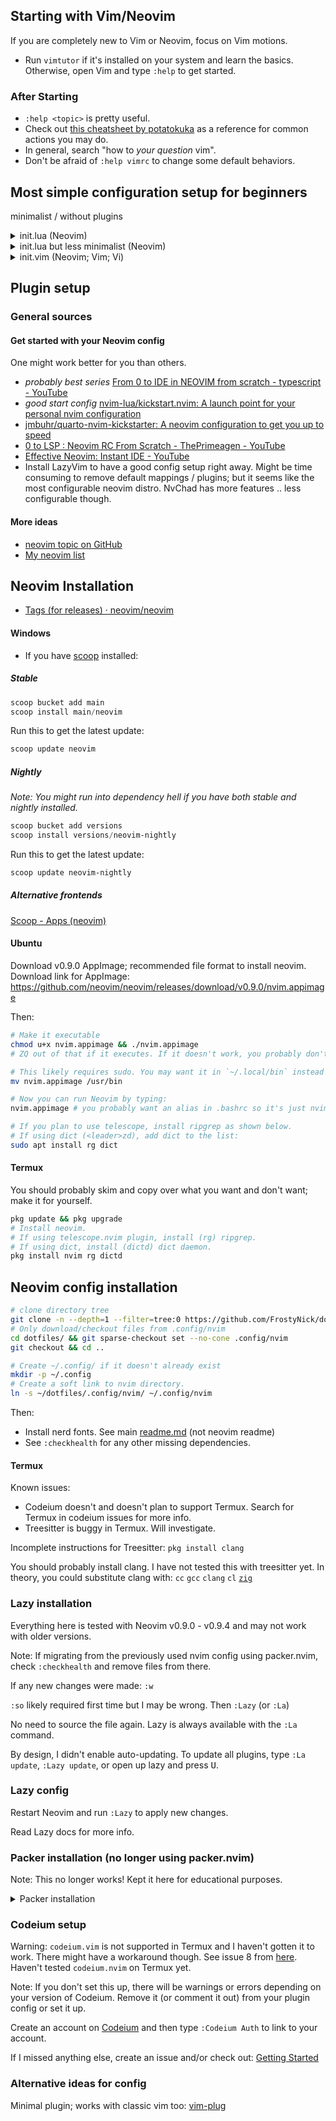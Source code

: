 ## Starting with Vim/Neovim

If you are completely new to Vim or Neovim, focus on Vim motions.

- Run `vimtutor` if it's installed on your system and learn the basics.
  Otherwise, open Vim and type `:help` to get started.

### After Starting
- `:help <topic>` is pretty useful.
- Check out [this cheatsheet by potatokuka](https://github.com/potatokuka/Intro_to_Vim/blob/0e4c06babe8c8b8443f909bccba1a8d6db9e7961/Vim_Cheatsheet.txt)
  as a reference for common actions you may do.
- In general, search "how to *your question* vim".
- Don't be afraid of `:help vimrc` to change some default behaviors.

## Most simple configuration setup for beginners
minimalist / without plugins

<details>
<summary>
init.lua (Neovim)
</summary>

Create [~/.config/nvim/init.lua](init.lua) folders and files (`:help vimrc` for
all other possible locations) if not created, then add the following lines and
customize these to your hearts content:

```lua
-- this is a comment in lua
--[[
this is a
*multiline*
comment
]]

local o = vim.o -- short for vim.opt; possibly might behave diff in some cases
o.nu = true -- :set number, true or false
o.rnu = true -- relativenumber

-- four spaced tabbing
o.tabstop = 4
o.softtabstop = 4
o.shiftwidth = 4
o.expandtab = true
o.smartindent = true

o.termguicolors = true  -- color support
o.ignorecase = true -- ignores case when searching, etc.
-- below line: cursor is always 6 lines away from top or bottom of your window
o.scrolloff = 6
o.colorcolumn = "80"
o.swapfile = false -- don't use swap files

o.shellslash = true -- On Windows, this will use '/' instead of the default '\'
```

<!-- old example was here -->

Learn more about Neovim + Lua here: `:help lua-guide`. If your neovim is too old, check out [nanotee\/nvim\-lua\-guide\: A guide to using Lua in Neovim](https://github.com/nanotee/nvim-lua-guide). Newest guide online: [Lua\-guide \- Neovim docs](https://neovim.io/doc/user/lua-guide.html#lua-guide)

Lua vs Vimscript:

- Thanks to [LuaJIT](https://github.com/LuaJIT/LuaJIT) (based on Lua 5.1),
this is generally about 10x faster than vimscript8. vimscript9 might be much
closer in speed to LuaJIT. Take benchmarks with a grain of salt though.
- Lua is a skill that can be used outside of Vimscript. Vimscript is stuck in
Vim world. If you go deeper into the language, you probably should learn some
Vimscript and Vim API to use Lua in Neovim though.
- It's worth noting that Neovim is backwards compatible with vimscript8 and not vimscript9.

</details>

<details>
  <summary>init.lua but less minimalist (Neovim)</summary>

  This example has a transparent theme, Telescope, comment.nvim, leader key, and keymaps.
  This will work on Windows, Linux, and likely macOS as well.

```lua
-- Note: Git Bash doesn't work with :term (at least on nvim)

--- Set
local o = vim.o
o.nu = true
o.rnu = true
o.acd = true

-- four spaced tabbing
o.tabstop = 4
o.softtabstop = 4
o.shiftwidth = 4
o.expandtab = true
o.smartindent = true

o.termguicolors = true  -- color support
o.ignorecase = true -- ignores case when searching, etc.
-- below line: cursor is always 6 lines away from top or bottom of your window
o.scrolloff = 6
o.colorcolumn = "80"
o.linebreak = true

-- If you want to change shellslash during fresh install, do it AFTER selecting
-- something in telescope.
-- This is due to a bug with paths in plenary + set shellslash:
-- https://github.com/nvim-telescope/telescope.nvim/issues/2651
o.shellslash = false -- Only affects Windows: This will use '/' instead of the default '\'

--- Keymaps
vim.g.mapleader = ' '

local k = vim.keymap
k.set("n", "<leader>lo", function() vim.cmd("!love %/..") end, {desc="Run with Love2D; assuming that parent is project root folder."})
k.set("n", "<leader>,", function() vim.cmd("bro o") end, {desc=":bro o -> Telescope oldfiles"})
k.set("n", "<leader>cd", "<cmd>cd %:h<CR>", {desc="cd to current file parent (:cd %:h)"})
k.set("n", "<leader>w", "<cmd>w<CR>")
k.set("n", "<leader>t", "<cmd>winc v<CR><cmd>term<CR>")
-- If on Windows this is very useful imo over above command:
-- k.set("n", "<leader>t", "<cmd>winc v<CR><cmd>shell powershell<CR><cmd>term<CR><cmd>shell cmd<CR>")
k.set("t", "<Esc>q", [[<C-\><C-n>]]) -- this line has not been tested. might do nothing.

print("See oldfiles: <leader>,")

-- system clipboard
k.set({ "n", "v" }, "<leader>y", [["+y]])
k.set({ "n", "v" }, "<leader>p", [["+p]])
k.set("n", "<leader>x", [[ggVG"+x]], {desc="(normal mode) Cut all text to clipboard."})
k.set("v", "<leader>x", [["+x]])

-- Don't copy lines below if you don't want plugins.
--- Lazy
local lazypath = vim.fn.stdpath("data") .. "/lazy/lazy.nvim"
if not vim.loop.fs_stat(lazypath) then
  vim.fn.system({
    "git",
    "clone",
    "--filter=blob:none",
    "https://github.com/folke/lazy.nvim.git",
    "--branch=stable", -- latest stable release
    lazypath,
  })
end
vim.opt.rtp:prepend(lazypath)

-- Lazy Plugins
local plugins = {
    {
        'nvim-telescope/telescope.nvim', tag = '0.1.5',
        -- or                          , branch = '0.1.x',
        dependencies = { 'nvim-lua/plenary.nvim' },
        config = function()
            k.del("n", "<leader>,") -- this is backup remap; telescope will break probably
            k.set("n", "<leader>,", function() vim.cmd("Telescope oldfiles") end, {desc=":bro o -> Telescope oldfiles"})
        end
    },
    {
        'rose-pine/neovim',
        name = 'rose-pine',
        config = function()
            vim.cmd.colorscheme("rose-pine")

--            :lua vim.print(vim.api.nvim_get_color_map())
--            :Telescope highlights
            vim.api.nvim_set_hl(0, "Normal", { bg = "none" })
            vim.api.nvim_set_hl(0, "NormalFloat", { bg = "none" })

            -- Makes telescope transparent
            vim.api.nvim_set_hl(0, "TelescopeNormal", { bg = "none" })
            vim.api.nvim_set_hl(0, "NormalNC", { bg = "none" })
        end,
    },
    { 'numToStr/Comment.nvim', opts = {} },
}

require("lazy").setup(plugins, {})
-- lua vim.print(vim.api.nvim_get_color_map().Brown)
```
</details>


<details>
<summary>
init.vim (Neovim; Vim; Vi)
</summary>

This is not updated much as I mostly focus on lua script lately.

If this is in `init.vim` file, the equivalent works in Vi, Vim, and Neovim:

```vim
" This is a comment.
" Double quote comment means it's also valid vimrc code; commented out.
" There's no difference between single and multiline comments in vim.

set nu
set relativenumber

set tabstop=4
set softtabstop=4
set shiftwidth=4
set expandtab
set smartindent

set termguicolors
set colorcolumn=80

set scrolloff=6
set colorcolumn=80
set noswapfile


"" set ai " auto indent
set tabstop

set shellslash
" i forgot if this is important
" set guicursor=""
```
</details>

## Plugin setup

<!--
I paste this link so many times I should be using markdown slightly better..
-->

### General sources

#### Get started with your Neovim config

One might work better for you than others.

- *probably best series* [From 0 to IDE in NEOVIM from scratch \- typescript \- YouTube](https://www.youtube.com/watch?v=zHTeCSVAFNY&list=PLsz00TDipIffreIaUNk64KxTIkQaGguqn)
- *good start config* [nvim\-lua\/kickstart\.nvim\: A launch point for your personal nvim configuration](https://github.com/nvim-lua/kickstart.nvim)
- [jmbuhr\/quarto\-nvim\-kickstarter\: A neovim configuration to get you up to speed](https://github.com/jmbuhr/quarto-nvim-kickstarter "This sounds like a promising alternative to kickstart\.nvim\. Haven't tried this though\.")
- [0 to LSP \: Neovim RC From Scratch \- ThePrimeagen \- YouTube](https://youtu.be/w7i4amO_zaE)
- [Effective Neovim\: Instant IDE \- YouTube](https://youtu.be/stqUbv-5u2s&t=171s)
- Install LazyVim to have a good config setup right away. Might be time consuming to remove default mappings / plugins; but it seems like the most configurable neovim distro. NvChad has more features .. less configurable though.

#### More ideas

- [neovim topic on GitHub](https://github.com/topics/neovim)
- [My neovim list](https://github.com/stars/FrostyNick/lists/neovim-vim)

## Neovim Installation

- [Tags (for releases) · neovim\/neovim](https://github.com/neovim/neovim/tags)
#### Windows
- If you have [scoop](https://github.com/ScoopInstaller/Scoop) installed:

##### Stable
```powershell
scoop bucket add main
scoop install main/neovim
```

Run this to get the latest update:
```powershell
scoop update neovim
```

##### Nightly
*Note: You might run into dependency hell if you have both stable and nightly installed.*
```powershell
scoop bucket add versions
scoop install versions/neovim-nightly
```

Run this to get the latest update:
```powershell
scoop update neovim-nightly
```

##### Alternative frontends
[Scoop - Apps (neovim)](https://scoop.sh/#/apps?q=neovim)

#### Ubuntu

Download v0.9.0 AppImage; recommended file format to install neovim. Download link for AppImage: https://github.com/neovim/neovim/releases/download/v0.9.0/nvim.appimage

Then:
```bash
# Make it executable
chmod u+x nvim.appimage && ./nvim.appimage
# ZQ out of that if it executes. If it doesn't work, you probably don't have FUSE. See https://github.com/AppImage/AppImageKit/wiki/FUSE#fallback

# This likely requires sudo. You may want it in `~/.local/bin` instead if that is setup. Otherwise:
mv nvim.appimage /usr/bin

# Now you can run Neovim by typing:
nvim.appimage # you probably want an alias in .bashrc so it's just nvim/nv

# If you plan to use telescope, install ripgrep as shown below.
# If using dict (<leader>zd), add dict to the list:
sudo apt install rg dict
```

#### Termux

You should probably skim and copy over what you want and don't want;
make it for yourself.

```bash
pkg update && pkg upgrade
# Install neovim.
# If using telescope.nvim plugin, install (rg) ripgrep.
# If using dict, install (dictd) dict daemon.
pkg install nvim rg dictd
```

## Neovim config installation

```bash
# clone directory tree
git clone -n --depth=1 --filter=tree:0 https://github.com/FrostyNick/dotfiles.git
# Only download/checkout files from .config/nvim
cd dotfiles/ && git sparse-checkout set --no-cone .config/nvim
git checkout && cd ..

# Create ~/.config/ if it doesn't already exist
mkdir -p ~/.config
# Create a soft link to nvim directory.
ln -s ~/dotfiles/.config/nvim/ ~/.config/nvim
```

Then:
- Install nerd fonts. See main [readme.md](readme.md) (not neovim readme)
- See `:checkhealth` for any other missing dependencies.

#### Termux

Known issues:
- Codeium doesn't and doesn't plan to support Termux. Search for Termux in codeium issues for more info.
- Treesitter is buggy in Termux. Will investigate.

Incomplete instructions for Treesitter:
`pkg install clang`

You should probably install clang. I have not tested this with treesitter yet.
In theory, you could substitute clang with: `cc` `gcc` `clang` `cl` [`zig`](https://ziglang.org/download/)

### Lazy installation

Everything here is tested with Neovim v0.9.0 - v0.9.4 and may not work with
older versions.

Note: If migrating from the previously used nvim config using packer.nvim,
check `:checkhealth` and remove files from there.

If any new changes were made:
`:w`

`:so` likely required first time but I may be wrong.
Then `:Lazy` (or `:La`)

No need to source the file again. Lazy is always available with the `:La`
command.

By design, I didn't enable auto-updating. To update all plugins, type `:La update`, `:Lazy update`, or open up lazy and press <kbd>U</kbd>.

### Lazy config

Restart Neovim and run `:Lazy` to apply new changes.

Read Lazy docs for more info.

### Packer installation (no longer using packer.nvim)

Note: This no longer works! Kept it here for educational purposes.

<details>
<summary>
Packer installation
</summary>

In packer.lua:
Install packer with [instructions](https://github.com/wbthomason/packer.nvim)
on the web
([ThePrimeagen video with timestamp](https://youtu.be/w7i4amO_zaE?t=234))

If any new changes are made, you need to `:w` so Packer.nvim can see the
changes.

Then:
`:so`

If errors show up for above command, (`ZQ`) quit out of vim, reopen the
packer.lua file in Neovim and repeat.

`:PackerSync`

A screen should show up that everything installed successfully.

After all that, close and open and open up again, some errors and tips will
show up. Wait for everything to install.
</details>

### Codeium setup

Warning: `codeium.vim` is not supported in Termux and I haven't gotten it to
work. There might have a workaround though. See issue 8 from
[here](https://github.com/Exafunction/codeium.vim/issues?q=is%3Aissue+termux+is%3Aclosed).
Haven't tested `codeium.nvim` on Termux yet.
<!-- GitHub will send a notification to everyone in that issue
if I directly paste the issue here 🙁 -->

Note: If you don't set this up, there will be warnings or errors depending on
your version of Codeium. Remove it (or comment it out) from your plugin config
or set it up.

Create an account on [Codeium](https://codeium.com/) and then type
`:Codeium Auth` to link to your account.

If I missed anything else, create an issue and/or check out:
[Getting Started](https://github.com/Exafunction/codeium.vim#-getting-started)

### Alternative ideas for config

Minimal plugin; works with classic vim too:
[vim-plug](https://github.com/junegunn/vim-plug)

